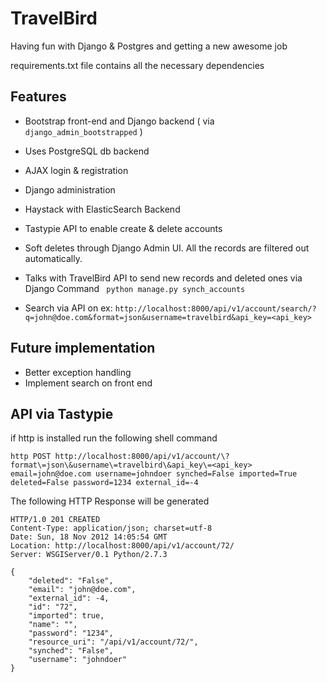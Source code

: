 TravelBird
==========

Having fun with Django &amp; Postgres and getting a new awesome job

requirements.txt file contains all the necessary dependencies

Features
----------
* Bootstrap front-end and Django backend ( via `django_admin_bootstrapped` )
* Uses PostgreSQL db backend
* AJAX login & registration
* Django administration
* Haystack with ElasticSearch Backend
* Tastypie API to enable create & delete accounts
* Soft deletes through Django Admin UI. All the records are filtered out automatically.
* Talks with TravelBird API to send new records and deleted ones via Django Command
``` python manage.py synch_accounts```

* Search via API on ex: 
```http://localhost:8000/api/v1/account/search/?q=john@doe.com&format=json&username=travelbird&api_key=<api_key>```

Future implementation
--------------
* Better exception handling
* Implement search on front end

API via Tastypie 
----------------
if http is installed run the following shell command

```http POST http://localhost:8000/api/v1/account/\?format\=json\&username\=travelbird\&api_key\=<api_key> email=john@doe.com username=johndoer synched=False imported=True deleted=False password=1234 external_id=-4```

The following HTTP Response will be generated
```
HTTP/1.0 201 CREATED
Content-Type: application/json; charset=utf-8
Date: Sun, 18 Nov 2012 14:05:54 GMT
Location: http://localhost:8000/api/v1/account/72/
Server: WSGIServer/0.1 Python/2.7.3

{
    "deleted": "False", 
    "email": "john@doe.com", 
    "external_id": -4, 
    "id": "72", 
    "imported": true, 
    "name": "", 
    "password": "1234", 
    "resource_uri": "/api/v1/account/72/", 
    "synched": "False", 
    "username": "johndoer"
}
```